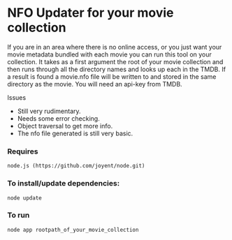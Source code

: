 NFO Updater for your movie collection
==========

If you are in an area where there is no online access, or you just want your movie metadata bundled with each movie you can run this tool on your collection.
It takes as a first argument the root of your movie collection and then runs through all the directory names and looks up each in the TMDB. If a result is found a movie.nfo file will be written to and stored in the same directory as the movie.
You will need an api-key from TMDB.

Issues
  
  * Still very rudimentary. 
  * Needs some error checking. 
  * Object traversal to get more info. 
  * The nfo file generated is still very basic.

### Requires
    
    node.js (https://github.com/joyent/node.git)

### To install/update dependencies:

    node update

### To run

    node app rootpath_of_your_movie_collection


